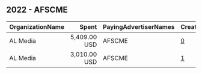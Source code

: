 ## 2022 - AFSCME 
|OrganizationName|Spent|PayingAdvertiserNames|CreativeUrls|Impressions|Genders|AgeBrackets|CountryCodes|BillingAddresses|CandidateBallotInformation|
|:---|---:|:---|:---|---:|:---|:---|:---|:---|:---|
|AL Media|5,409.00 USD|AFSCME|[0](https://www.snap.com/political-ads/asset/9d402ffbfd9c3235a6c510e767d000367b918060baa4f5bc9d553bb3dd02cf9c?mediaType=mp4)|1,463,736||18+|united states|"222 W Ontario, Suite 600,,Chicago,60654,US"||
|AL Media|3,010.00 USD|AFSCME|[1](https://www.snap.com/political-ads/asset/a304d87f13c78143895ba0ea6b54260c369b8c2a04a4679b1f78f690170646d2?mediaType=mp4)|388,055||18+|united states|"222 W Ontario, Suite 600,,Chicago,60654,US"||
